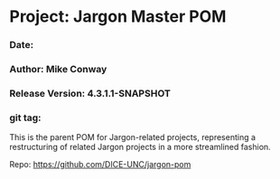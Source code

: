 # Project: Jargon Master POM
### Date: 
### Author: Mike Conway
### Release Version: 4.3.1.1-SNAPSHOT
### git tag: 

This is the parent POM for Jargon-related projects, representing a restructuring of related Jargon projects in a more streamlined fashion.

Repo: https://github.com/DICE-UNC/jargon-pom

